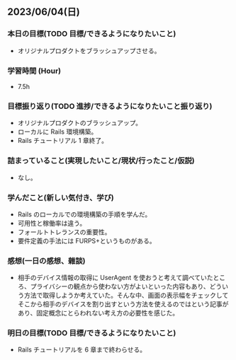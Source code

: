 ## 2023/06/04(日)

### 本日の目標(TODO 目標/できるようになりたいこと)

- オリジナルプロダクトをブラッシュアップさせる。

### 学習時間 (Hour)

- 7.5h

### 目標振り返り(TODO 進捗/できるようになりたいこと振り返り)

- オリジナルプロダクトのブラッシュアップ。
- ローカルに Rails 環境構築。
- Rails チュートリアル 1 章終了。

### 詰まっていること(実現したいこと/現状/行ったこと/仮説)

- なし。

### 学んだこと(新しい気付き、学び)

- Rails のローカルでの環境構築の手順を学んだ。
- 可用性と稼働率は違う。
- フォールトトレランスの重要性。
- 要件定義の手法には FURPS+というものがある。

### 感想(一日の感想、雜談)

- 相手のデバイス情報の取得に UserAgent を使おうと考えて調べていたところ、プライバシーの観点から使わない方がよいといった内容もあり、どういう方法で取得しようか考えていた。そんな中、画面の表示幅をチェックしてそこから相手のデバイスを割り出すという方法を使えるのではという記事があり、固定概念にとらわれない考え方の必要性を感じた。

### 明日の目標(TODO 目標/できるようになりたいこと)

- Rails チュートリアルを 6 章まで終わらせる。
